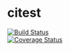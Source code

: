 citest
======  

[![Build Status](https://travis-ci.org/alpsmanz/citest.png?branch=master)](https://travis-ci.org/alpsmanz/citest)  
[![Coverage Status](https://coveralls.io/repos/alpsmanz/citest/badge.png)](https://coveralls.io/r/alpsmanz/citest) 

